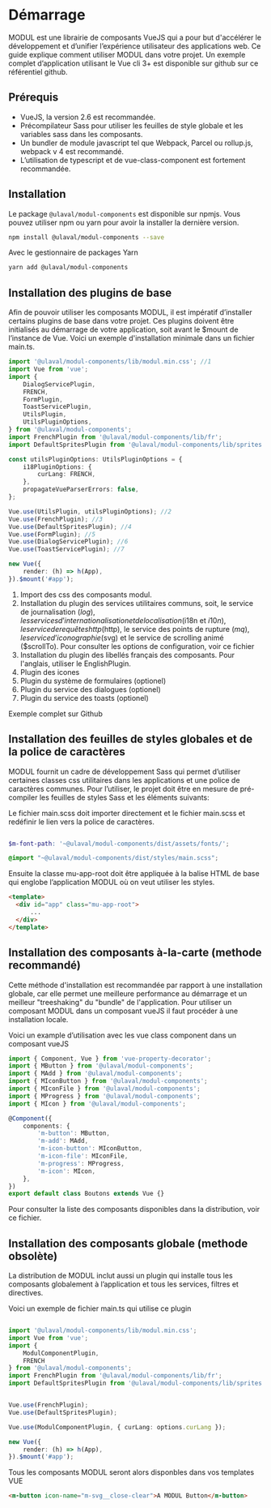 # Démarrage

MODUL est une librairie de composants VueJS qui a pour but d'accélérer le développement et d’unifier l’expérience utilisateur des applications web. Ce guide explique comment utiliser MODUL dans votre projet. Un exemple complet d’application utilisant le Vue cli 3+ est disponible sur github <m-link mode="link" target="_blank" url="https://github.com/ulaval/modul-typescript-template">sur ce référentiel github.</m-link>

## Prérequis

- VueJS, la version 2.6 est recommandée.
- Précompilateur Sass pour utiliser les feuilles de style globale et les variables sass dans les composants.
- Un bundler de module javascript tel que Webpack, Parcel ou rollup.js, webpack v 4 est recommandé.
- L’utilisation de typescript et de vue-class-component est fortement recommandée.

## Installation

Le package `@ulaval/modul-components` est disponible sur <m-link mode="link" target="_blank" url="https://www.npmjs.com/package/@ulaval/modul-components">npmjs</m-link>. Vous pouvez utiliser npm ou yarn pour avoir la installer la dernière version.


```bash
npm install @ulaval/modul-components --save
```


Avec le gestionnaire de packages Yarn

```bash
yarn add @ulaval/modul-components
```

## Installation des plugins de base

Afin de pouvoir utiliser les composants MODUL, il est impératif d’installer certains plugins de base dans votre projet. Ces plugins doivent être initialisés au démarrage de votre application, soit avant le $mount de l’instance de Vue. Voici un exemple d'installation minimale dans un fichier main.ts.


```typescript
import '@ulaval/modul-components/lib/modul.min.css'; //1
import Vue from 'vue';
import {
    DialogServicePlugin,
    FRENCH,
    FormPlugin,
    ToastServicePlugin,
    UtilsPlugin,
    UtilsPluginOptions,
} from '@ulaval/modul-components';
import FrenchPlugin from '@ulaval/modul-components/lib/fr';
import DefaultSpritesPlugin from '@ulaval/modul-components/lib/sprites';

const utilsPluginOptions: UtilsPluginOptions = {
    i18PluginOptions: {
        curLang: FRENCH,
    },
    propagateVueParserErrors: false,
};

Vue.use(UtilsPlugin, utilsPluginOptions); //2
Vue.use(FrenchPlugin); //3
Vue.use(DefaultSpritesPlugin); //4
Vue.use(FormPlugin); //5
Vue.use(DialogServicePlugin); //6
Vue.use(ToastServicePlugin); //7

new Vue({
    render: (h) => h(App),
}).$mount('#app');
```
1. Import des css des composants modul.
2. Installation du plugin des services utilitaires communs, soit, le service de journalisation ($log), les services d’internationalisation et de localisation ($i18n et $i10n) , le service de requêtes http ($http), le service des points de rupture ($mq) , le service d’iconographie ($svg) et le service de scrolling animé ($scrollTo). Pour consulter les options de configuration, <m-link mode="link" target="_blank" url="https://github.com/ulaval/modul/blob/master/packages/modul-components/src/utils/utils-plugin.ts">voir ce fichier</m-link>
3. Installation du plugin des libellés français des composants. Pour l'anglais, utiliser le EnglishPlugin.
4. Plugin des icones
5. Plugin du système de formulaires (optionel)
5. Plugin du service des dialogues (optionel)
6. Plugin du service des toasts (optionel)

<m-link mode="link" target="_blank" url="https://github.com/ulaval/modul-typescript-template/blob/master/src/main.ts">Exemple complet sur Github</m-link>

## Installation des feuilles de styles globales et de la police de caractères

MODUL fournit un cadre de développement Sass qui permet d’utiliser certaines classes css utilitaires dans les applications et une police de caractères communes. Pour l’utiliser, le projet doit être en mesure de pré-compiler les feuilles de styles Sass et les éléments suivants:

Le fichier main.scss doit importer directement et le fichier main.scss et redéfinir le lien vers la police de caractères.

```scss

$m-font-path: '~@ulaval/modul-components/dist/assets/fonts/';

@import "~@ulaval/modul-components/dist/styles/main.scss";

```
Ensuite la classe mu-app-root doit être appliquée à la balise HTML de base qui englobe l’application MODUL où on veut utiliser les styles.

```html
<template>
  <div id="app" class="mu-app-root">
      ...
  </div>
</template>

```

## Installation des composants à-la-carte (methode recommandé)

Cette méthode d'installation est recommandée par rapport à une installation globale, car elle permet une meilleure performance au démarrage et un meilleur "treeshaking" du "bundle"  de l'application. Pour utiliser un composant MODUL dans un composant vueJS il faut procéder à <m-link mode="link" target="_blank" url="https://fr.vuejs.org/v2/guide/components-registration.html#Creation-locale">une installation locale.</m-link>

Voici un example d’utilisation avec les vue class component dans un composant vueJS

```typescript
import { Component, Vue } from 'vue-property-decorator';
import { MButton } from '@ulaval/modul-components';
import { MAdd } from '@ulaval/modul-components';
import { MIconButton } from '@ulaval/modul-components';
import { MIconFile } from '@ulaval/modul-components';
import { MProgress } from '@ulaval/modul-components';
import { MIcon } from '@ulaval/modul-components';

@Component({
    components: {
        'm-button': MButton,
        'm-add': MAdd,
        'm-icon-button': MIconButton,
        'm-icon-file': MIconFile,
        'm-progress': MProgress,
        'm-icon': MIcon,
    },
})
export default class Boutons extends Vue {}
```

Pour consulter la liste des composants disponibles dans la distribution, <m-link mode="link" target="_blank" url="https://github.com/ulaval/modul/blob/master/packages/modul-components/src/lib.ts">voir ce fichier</m-link>.


## Installation des composants globale (methode obsolète)

La distribution de MODUL inclut aussi un plugin qui installe tous les composants globalement à l’application et tous les services, filtres et directives.

Voici un exemple de fichier main.ts qui utilise ce plugin

```typescript

import '@ulaval/modul-components/lib/modul.min.css';
import Vue from 'vue';
import {
    ModulComponentPlugin,
    FRENCH
} from '@ulaval/modul-components';
import FrenchPlugin from '@ulaval/modul-components/lib/fr';
import DefaultSpritesPlugin from '@ulaval/modul-components/lib/sprites';


Vue.use(FrenchPlugin);
Vue.use(DefaultSpritesPlugin);

Vue.use(ModulComponentPlugin, { curLang: options.curLang });

new Vue({
    render: (h) => h(App),
}).$mount('#app');
```

Tous les composants MODUL seront alors disponbles dans vos templates VUE

```html
<m-button icon-name="m-svg__close-clear">A MODUL Button</m-button>
```


